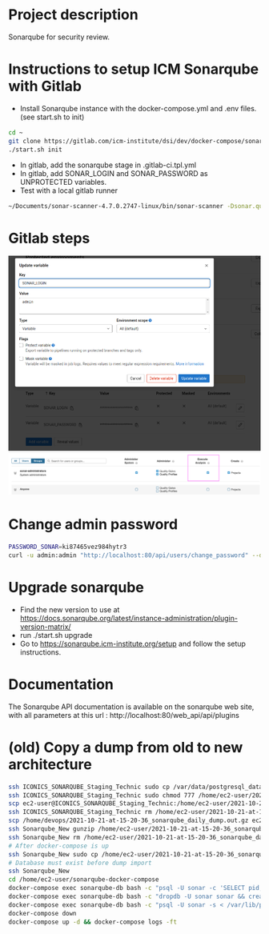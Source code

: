 # Project description
Sonarqube for security review.

# Instructions to setup ICM Sonarqube with Gitlab
- Install Sonarqube instance with the docker-compose.yml and .env files. (see start.sh to init)
```bash
cd ~
git clone https://gitlab.com/icm-institute/dsi/dev/docker-compose/sonarqube-docker-compose
./start.sh init
```
- In gitlab, add the sonarqube stage in .gitlab-ci.tpl.yml
- In gitlab, add SONAR_LOGIN and SONAR_PASSWORD as UNPROTECTED variables.
- Test with a local gitlab runner
```bash
~/Documents/sonar-scanner-4.7.0.2747-linux/bin/sonar-scanner -Dsonar.qualitygate.wait=true -Dsonar.sources="./react" -Dsonar.host.url="https://sonarqube.icm-institute.org" -Dsonar.login=admin -Dsonar.password= -Dsonar.projectKey=xnat -Dsonar.projectName="Xnat"
```

# Gitlab steps
![Add protected variables](doc/gitlab.png "Add protected variables")
![Enable analysis](doc/checkAllowAnalysis.png "Enable analysis")

# Change admin password
```bash
PASSWORD_SONAR=ki87465vez984hytr3
curl -u admin:admin "http://localhost:80/api/users/change_password" --data "login=admin&password=${PASSWORD_SONAR}&previousPassword=admin"
```

# Upgrade sonarqube
- Find the new version to use at https://docs.sonarqube.org/latest/instance-administration/plugin-version-matrix/  
- run ./start.sh upgrade
- Go to https://sonarqube.icm-institute.org/setup and follow the setup instructions.

# Documentation
The Sonarqube API documentation is available on the sonarqube web site, with all parameters at this url : http://localhost:80/web_api/api/plugins

# (old) Copy a dump from old to new architecture
```bash
ssh ICONICS_SONARQUBE_Staging_Technic sudo cp /var/data/postgresql_data/dumps/2021-10-21-at-15-20-36_sonarqube_daily_dump.out.gz /home/ec2-user/2021-10-21-at-15-20-36_sonarqube_daily_dump.out.gz
ssh ICONICS_SONARQUBE_Staging_Technic sudo chmod 777 /home/ec2-user/2021-10-21-at-15-20-36_sonarqube_daily_dump.out.gz
scp ec2-user@ICONICS_SONARQUBE_Staging_Technic:/home/ec2-user/2021-10-21-at-15-20-36_sonarqube_daily_dump.out.gz /home/devops/2021-10-21-at-15-20-36_sonarqube_daily_dump.out.gz
ssh ICONICS_SONARQUBE_Staging_Technic rm /home/ec2-user/2021-10-21-at-15-20-36_sonarqube_daily_dump.out.gz
scp /home/devops/2021-10-21-at-15-20-36_sonarqube_daily_dump.out.gz ec2-user@Sonarqube_New:/home/ec2-user/2021-10-21-at-15-20-36_sonarqube_daily_dump.out.gz
ssh Sonarqube_New gunzip /home/ec2-user/2021-10-21-at-15-20-36_sonarqube_daily_dump.out.gz
ssh Sonarqube_New rm /home/ec2-user/2021-10-21-at-15-20-36_sonarqube_daily_dump.out.gz
# After docker-compose is up
ssh Sonarqube_New sudo cp /home/ec2-user/2021-10-21-at-15-20-36_sonarqube_daily_dump.out /var/data/postgresql_data/2021-10-21-at-15-20-36_sonarqube_daily_dump.out
# Database must exist before dump import
ssh Sonarqube_New
cd /home/ec2-user/sonarqube-docker-compose
docker-compose exec sonarqube-db bash -c "psql -U sonar -c 'SELECT pid, pg_terminate_backend(pid) FROM pg_stat_activity WHERE pid <> pg_backend_pid();'" # End all connections
docker-compose exec sonarqube-db bash -c "dropdb -U sonar sonar && createdb -U sonar sonar"
docker-compose exec sonarqube-db bash -c "psql -U sonar -s < /var/lib/postgresql/data/2021-10-21-at-15-20-36_sonarqube_daily_dump.out"
docker-compose down
docker-compose up -d && docker-compose logs -ft
```
